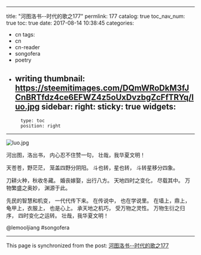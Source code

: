 
---
title: "河图洛书--时代的歌之177"
permlink: 177
catalog: true
toc_nav_num: true
toc: true
date: 2017-08-14 10:38:45
categories:
- cn
tags:
- cn
- cn-reader
- songofera
- poetry
- writing
thumbnail: https://steemitimages.com/DQmWRoDkM3fJCnBRTfdz4ce6EFWZ4z5oUxDvzbgZcFfTRYq/luo.jpg
sidebar:
    right:
        sticky: true
widgets:
    -
        type: toc
        position: right
---


![luo.jpg](https://steemitimages.com/DQmWRoDkM3fJCnBRTfdz4ce6EFWZ4z5oUxDvzbgZcFfTRYq/luo.jpg)



河出图，洛出书，
内心忍不住赞一句，
壮哉，我华夏文明！

天苍苍，野茫茫，
笼盖四野分阴阳。
斗也转，星也转，
斗转星移分四象。

刀耕火种，秋收冬藏。
婚丧嫁娶，出行八方。
天地四时之变化，
尽载其中。
万物繁盛之奥妙，
渊源于此。

先民的智慧和机变，
一代代传下来。
在传说中，
也在学说里。
在墙上，鼎上，龟甲上，衣服上，
也是心上。
承天地之机巧，
受万物之灵性。
万物生衍之归序，
四时变化之运转。
壮哉，我华夏文明！

@lemooljiang #songofera

- - -

This page is synchronized from the post: [河图洛书--时代的歌之177](https://steemit.com/@lemooljiang/177)
